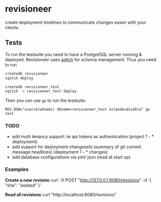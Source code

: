 # revisioneer

create deployment timelines to communicate changes easier with your clients.

## Tests

To run the testsuite you need to have a PostgreSQL server running & deployed. Revisioneer uses [sqitch][1] for schema management. Thus you need to run

``` bash
createdb revisioneer
sqitch deploy

createdb revisioneer_test
sqitch -d revisioneer_test deploy
```

Then you can use `go` to run the testsuite:

```
REV_DSN="user=$(whoami) dbname=revisioneer_test sslmode=disable" go test
```

### TODO

- add multi tenancy support /w api tokens as authentication (project 1 - * deployment)
- add support for deployment changesets (summary of git commit message headlines) (deployment 1 - * changes)
- add database configurations via yml/ json (read at start up)

### Examples

**Create a new revision**
curl -X POST "http://127.0.0.1:8080/revisions" -d '{ "sha": "asdasd" }'

**Read all revisions**
curl "http://localhost:8080/revisions"

[1]:https://github.com/theory/sqitch